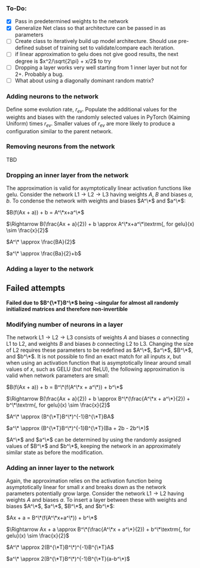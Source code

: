 ### To-Do:
- [x] Pass in predetermined weights to the network
- [x] Generalize Net class so that architecture can be passed in as parameters
- [ ] Create class to iteratively build up model architecture. Should use pre-defined subset of training set to validate/compare each iteration.
- [ ] if linear approximation to gelu does not give good results, the next degree is $x^2/\sqrt{2\pi} + x/2$ to try
- [ ] Dropping a layer works very well starting from 1 inner layer but not for 2+. Probably a bug.
- [ ] What about using a diagonally dominant random matrix?

### Adding neurons to the network
Define some evolution rate, $r_{ev}$. Populate the additional values for the weights and biases with the randomly selected values in PyTorch (Kaiming Uniform) times $r_{ev}$. Smaller values of $r_{ev}$ are more likely to produce a configuration similar to the parent network.


### Removing neurons from the network
TBD


### Dropping an inner layer from the network
The approximation is valid for asymptotically linear activation functions like gelu. Consider the network $\textrm{L1} \rightarrow \textrm{L2} \rightarrow \textrm{L3}$ having weights $A$, $B$ and biases $a$, $b$. To condense the network with weights and biases $A^\*$ and $a^\*$:

$B(f(Ax + a)) + b = A^\*x+a^\*$

$\Rightarrow B(\frac{Ax + a}{2}) + b \approx A^\*x+a^\*\textrm{, for gelu}(x) \sim \frac{x}{2}$

$A^\* \approx \frac{BA}{2}$

$a^\* \approx \frac{Ba}{2}+b$



### Adding a layer to the network



## Failed attempts

**Failed due to $B^{\*T}B^\*$ being ~singular for almost all randomly initialized matrices and therefore non-invertible**

### Modifying number of neurons in a layer
The network $\textrm{L1} \rightarrow \textrm{L2} \rightarrow \textrm{L3}$ consists of weights $A$ and biases $a$ connecting $\textrm{L1}$ to $\textrm{L2}$, and weights $B$ and biases $b$ connecting $\textrm{L2}$ to $\textrm{L3}$. Changing the size of $\textrm{L2}$ requires these parameters to be redefined as $A^\*$, $a^\*$, $B^\*$, and $b^\*$. It is not possible to find an exact match for all inputs $x$, but when using an activation function that is asymptotically linear around small values of $x$, such as GELU (but not ReLU), the following approximation is valid when network parameters are small:

$B(f(Ax + a)) + b = B^\*(f(A^\*x + a^\*)) + b^\*$

$\Rightarrow B(\frac{Ax + a}{2}) + b \approx B^\*(\frac{A^\*x + a^\*}{2}) + b^\*\textrm{, for gelu}(x) \sim \frac{x}{2}$

$A^\* \approx (B^{\*T}B^\*)^{-1}B^{\*T}BA$

$a^\* \approx (B^{\*T}B^\*)^{-1}B^{\*T}(Ba + 2b - 2b^\*)$

$A^\*$ and $a^\*$ can be determined by using the randomly assigned values of $B^\*$ and $b^\*$, keeping the network in an approximately similar state as before the modification.

### Adding an inner layer to the network
Again, the approximation relies on the activation function being asymptotically linear for small $x$ and breaks down as the network parameters potentially grow large. Consider the network $\textrm{L1} \rightarrow \textrm{L2}$ having weights $A$ and biases $a$. To insert a layer between these with weights and biases $A^\*$, $a^\*$, $B^\*$, and $b^\*$:

$Ax + a = B^\*(f(A^\*x+a^\*)) + b^\*$

$\Rightarrow Ax + a \approx B^\*(\frac{A^\*x + a^\*}{2}) + b^\*\textrm{, for gelu}(x) \sim \frac{x}{2}$

$A^\* \approx 2(B^{\*T}B^\*)^{-1}B^{\*T}A$

$a^\* \approx 2(B^{\*T}B^\*)^{-1}B^{\*T}(a-b^\*)$



